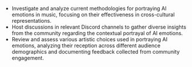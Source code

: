 - Investigate and analyze current methodologies for portraying AI emotions in music, focusing on their effectiveness in cross-cultural representations.
- Host discussions in relevant Discord channels to gather diverse insights from the community regarding the contextual portrayal of AI emotions.
- Review and assess various artistic choices used in portraying AI emotions, analyzing their reception across different audience demographics and documenting feedback collected from community engagement.
